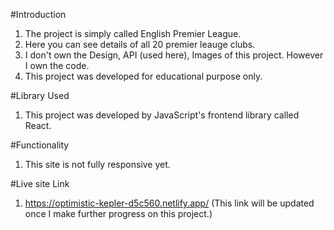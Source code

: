 #Introduction
1. The project is simply called English Premier League.
2. Here you can see details of all 20 premier leauge clubs.
3. I don't own the Design, API (used here), Images of this project. However I own the code.
4. This project was developed for educational purpose only.

#Library Used
1. This project was developed by JavaScript's frontend library called React.

#Functionality
1. This site is not fully responsive yet.

#Live site Link
1. https://optimistic-kepler-d5c560.netlify.app/ (This link will be updated once I make further progress on this project.)

